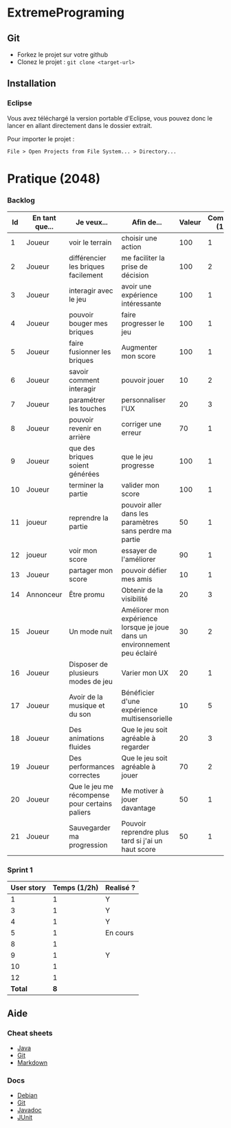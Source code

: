 # ExtremePrograming

## Git

* Forkez le projet sur votre github
* Clonez le projet : `git clone <target-url>`

## Installation

### Eclipse

Vous avez téléchargé la version portable d'Eclipse, vous pouvez donc le lancer en allant directement dans le dossier extrait.

Pour importer le projet :
```
File > Open Projects from File System... > Directory...
```

# Pratique (2048)

### Backlog

Id | En tant que... | Je veux... | Afin de... | Valeur | Complexité (1/2h)
--- | --- | --- | --- | --- | ---
1 | Joueur | voir le terrain | choisir une action | 100 | 1
2 | Joueur | différencier les briques facilement | me faciliter la prise de décision | 100 | 2
3 | Joueur | interagir avec le jeu | avoir une expérience intéressante | 100 | 1
4 | Joueur | pouvoir bouger mes briques | faire progresser le jeu | 100 | 1
5 | Joueur | faire fusionner les briques | Augmenter mon score | 100 | 1
6 | Joueur | savoir comment interagir | pouvoir jouer | 10 | 2
7 | Joueur | paramétrer les touches | personnaliser l'UX | 20 | 3
8 | Joueur | pouvoir revenir en arrière | corriger une erreur | 70 | 1
9 | Joueur | que des briques soient générées | que le jeu progresse | 100 | 1
10 | Joueur | terminer la partie | valider mon score | 100 | 1
11 | joueur | reprendre la partie | pouvoir aller dans les paramètres sans perdre ma partie | 50 | 1
12 | joueur | voir mon score | essayer de l'améliorer | 90 | 1
13 | Joueur | partager mon score | pouvoir défier mes amis | 10 | 1
14 | Annonceur | Être promu | Obtenir de la visibilité | 20 | 3
15 | Joueur | Un mode nuit | Améliorer mon expérience lorsque je joue dans un environnement peu éclairé | 30 | 2
16 | Joueur | Disposer de plusieurs modes de jeu | Varier mon UX | 20 | 1
17 | Joueur | Avoir de la musique et du son | Bénéficier d'une expérience multisensorielle | 10 | 5
18 | Joueur | Des animations fluides | Que le jeu soit agréable à regarder | 20 | 3
19 | Joueur | Des performances correctes | Que le jeu soit agréable à jouer | 70 | 2
20 | Joueur | Que le jeu me récompense pour certains paliers | Me motiver à jouer davantage | 50 | 1
21 | Joueur | Sauvegarder ma progression | Pouvoir reprendre plus tard si j'ai un haut score | 50 | 1

### Sprint 1 

User story | Temps (1/2h) | Realisé ?
--- | --- | ---
1 | 1 | Y
3 | 1 | Y
4 | 1 | Y
5 | 1 | En cours
8 | 1 | 
9 | 1 | Y
10 | 1 | 
12 | 1 | 
**Total** | **8**

## Aide

### Cheat sheets

* [Java](https://introcs.cs.princeton.edu/java/11cheatsheet/ "Java Programing Cheatsheet")
* [Git](https://www.git-tower.com/blog/posts/git-cheat-sheet "Git Tower")
* [Markdown](https://github.com/adam-p/markdown-here/wiki/Markdown-Cheatsheet "Markdown Cheat Sheet by Adam Pritchard")

### Docs

* [Debian](https://www.debian.org/doc/manuals/refcard/refcard "Debian Doc")
* [Git](https://git-scm.com/documentation "Git SCM doc")
* [Javadoc](https://docs.oracle.com/javase/8/docs/api/ "Java 8 Doc")
* [JUnit](http://junit.org/junit4/javadoc/latest/ "JUnit Doc")
